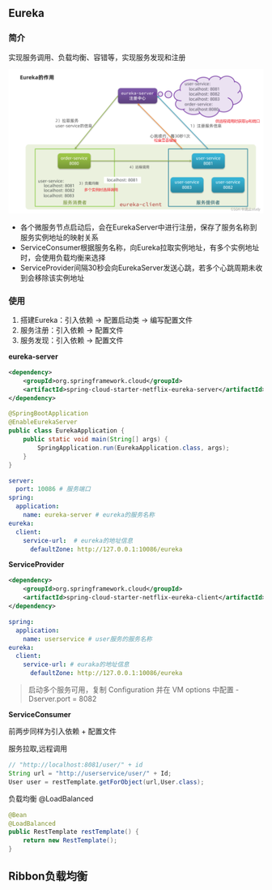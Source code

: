 ## Eureka

### 简介

实现服务调用、负载均衡、容错等，实现服务发现和注册

<img src="https://raw.githubusercontent.com/Moriic/picture/main/image/1711358871_0.png" alt="d3f8be3d316a4b5fa8a154f95dc7d856" style="zoom:50%;" />

- 各个微服务节点启动后，会在EurekaServer中进行注册，保存了服务名称到服务实例地址的映射关系
- ServiceConsumer根据服务名称，向Eureka拉取实例地址，有多个实例地址时，会使用负载均衡来选择
- ServiceProvider间隔30秒会向EurekaServer发送心跳，若多个心跳周期未收到会移除该实例地址

### 使用

1. 搭建Eureka：引入依赖 -> 配置启动类 -> 编写配置文件
2. 服务注册：引入依赖 -> 配置文件
3. 服务发现：引入依赖 -> 配置文件

**eureka-server**

```xml
<dependency>
    <groupId>org.springframework.cloud</groupId>
    <artifactId>spring-cloud-starter-netflix-eureka-server</artifactId>
</dependency>

```

```java
@SpringBootApplication
@EnableEurekaServer
public class EurekaApplication {
    public static void main(String[] args) {
        SpringApplication.run(EurekaApplication.class, args);
    }
}
```

```yml
server:
  port: 10086 # 服务端口
spring:
  application:
    name: eureka-server # eureka的服务名称 
eureka:
  client:
    service-url:  # eureka的地址信息
      defaultZone: http://127.0.0.1:10086/eureka
```

**ServiceProvider**

```xml
<dependency>
    <groupId>org.springframework.cloud</groupId>
    <artifactId>spring-cloud-starter-netflix-eureka-client</artifactId>
</dependency>
```

```yml
spring:
  application:
    name: userservice # user服务的服务名称
eureka:
  client:
    service-url: # euraka的地址信息
      defaultZone: http://127.0.0.1:10086/eureka
```

> 启动多个服务可用，复制 Configuration 并在 VM options 中配置 -Dserver.port = 8082

**ServiceConsumer**

前两步同样为引入依赖 + 配置文件

服务拉取,远程调用

```java
// "http://localhost:8081/user/" + id
String url = "http://userservice/user/" + Id;
User user = restTemplate.getForObject(url,User.class);
```

负载均衡 @LoadBalanced

```java
@Bean
@LoadBalanced
public RestTemplate restTemplate() {
    return new RestTemplate();
}
```

## Ribbon负载均衡

